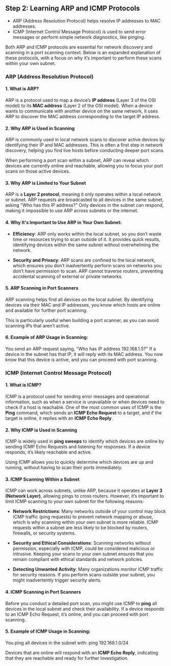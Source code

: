 ## Step 2: Learning ARP and ICMP Protocols

- ARP (Address Resolution Protocol) helps resolve IP addresses to MAC addresses.
- ICMP (Internet Control Message Protocol) is used to send error messages or perform simple network diagnostics, like pinging.

Both ARP and ICMP protocols are essential for network discovery and scanning in a port scanning context. Below is an expanded explanation of these protocols, with a focus on why it’s important to perform these scans within your own subnet.

### ARP (Address Resolution Protocol)

#### 1. What is ARP?
ARP is a protocol used to map a device’s **IP address** (Layer 3 of the OSI model) to its **MAC address** (Layer 2 of the OSI model). When a device wants to communicate with another device on the same network, it uses ARP to discover the MAC address corresponding to the target IP address.

#### 2. Why ARP is Used in Scanning
ARP is commonly used in local network scans to discover active devices by identifying their IP and MAC addresses. This is often a first step in network discovery, helping you find live hosts before conducting deeper port scans.

When performing a port scan within a subnet, ARP can reveal which devices are currently online and reachable, allowing you to focus your port scans on those active devices.

#### 3. Why ARP is Limited to Your Subnet
ARP is a **Layer 2 protocol**, meaning it only operates within a local network or subnet. ARP requests are broadcasted to all devices in the same subnet, asking "Who has this IP address?" Only devices in the subnet can respond, making it impossible to use ARP across subnets or the internet.

#### 4. Why It's Important to Use ARP in Your Own Subnet:
- **Efficiency**: ARP only works within the local subnet, so you don’t waste time or resources trying to scan outside of it. It provides quick results, identifying devices within the same subnet without overwhelming the network.
  
- **Security and Privacy**: ARP scans are confined to the local network, which ensures you don’t inadvertently perform scans on networks you don’t have permission to scan. ARP cannot traverse routers, preventing accidental scanning of external or private networks.

#### 5. ARP Scanning in Port Scanners
ARP scanning helps find all devices on the local subnet. By identifying devices via their MAC and IP addresses, you know which hosts are online and available for further port scanning.

This is particularly useful when building a port scanner, as you can avoid scanning IPs that aren’t active.

#### 6. Example of ARP Usage in Scanning:
You send an ARP request saying, "Who has IP address 192.168.1.5?" If a device in the subnet has that IP, it will reply with its MAC address. You now know that this device is active, and you can proceed with port scanning.

### ICMP (Internet Control Message Protocol)

#### 1. What is ICMP?
ICMP is a protocol used for sending error messages and operational information, such as when a service is unavailable or when devices need to check if a host is reachable. One of the most common uses of ICMP is the **Ping** command, which sends an **ICMP Echo Request** to a target, and if the target is online, it replies with an **ICMP Echo Reply**.

#### 2. Why ICMP is Used in Scanning
ICMP is widely used in **ping sweeps** to identify which devices are online by sending ICMP Echo Requests and listening for responses. If a device responds, it’s likely reachable and active.

Using ICMP allows you to quickly determine which devices are up and running, without having to scan their ports immediately.

#### 3. ICMP Scanning Within a Subnet
ICMP can work across subnets, unlike ARP, because it operates at **Layer 3 (Network Layer)**, allowing pings to cross routers. However, it’s important to limit ICMP scanning to your own subnet for the following reasons:

- **Network Restrictions**: Many networks outside of your control may block ICMP traffic (ping requests) to prevent network mapping or abuse, which is why scanning within your own subnet is more reliable. ICMP requests within a subnet are less likely to be blocked by routers, firewalls, or security systems.

- **Security and Ethical Considerations**: Scanning networks without permission, especially with ICMP, could be considered malicious or intrusive. Keeping your scans to your own subnet ensures that you remain compliant with ethical standards and network policies.

- **Detecting Unwanted Activity**: Many organizations monitor ICMP traffic for security reasons. If you perform scans outside your subnet, you might inadvertently trigger security alerts.

#### 4. ICMP Scanning in Port Scanners
Before you conduct a detailed port scan, you might use ICMP to **ping** all devices in the local subnet and check their availability. If a device responds to an ICMP Echo Request, it’s online, and you can proceed with port scanning.

#### 5. Example of ICMP Usage in Scanning:
You ping all devices in the subnet with:
ping 192.168.1.0/24

Devices that are online will respond with an **ICMP Echo Reply**, indicating that they are reachable and ready for further investigation.
